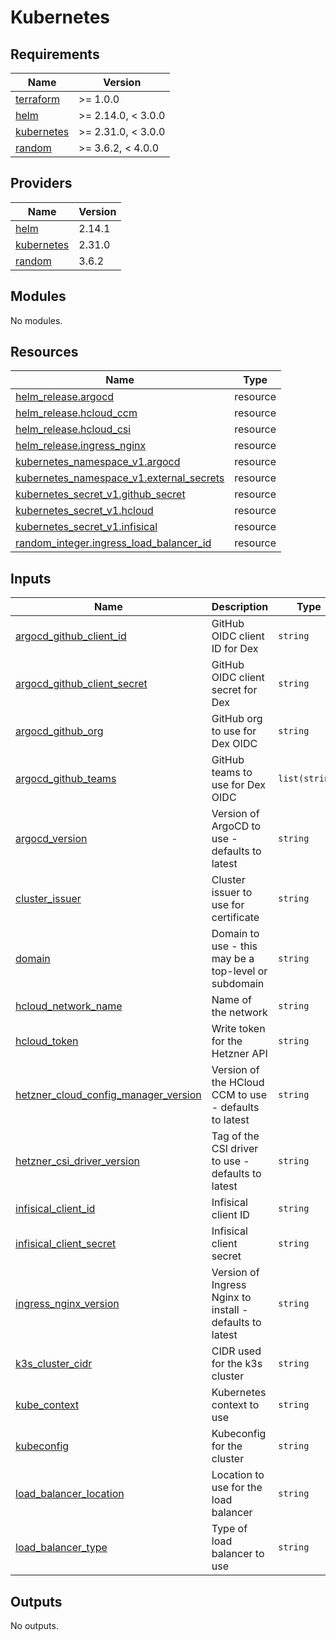# Kubernetes

<!-- BEGIN_TF_DOCS -->
## Requirements

| Name | Version |
|------|---------|
| <a name="requirement_terraform"></a> [terraform](#requirement\_terraform) | >= 1.0.0 |
| <a name="requirement_helm"></a> [helm](#requirement\_helm) | >= 2.14.0, < 3.0.0 |
| <a name="requirement_kubernetes"></a> [kubernetes](#requirement\_kubernetes) | >= 2.31.0, < 3.0.0 |
| <a name="requirement_random"></a> [random](#requirement\_random) | >= 3.6.2, < 4.0.0 |

## Providers

| Name | Version |
|------|---------|
| <a name="provider_helm"></a> [helm](#provider\_helm) | 2.14.1 |
| <a name="provider_kubernetes"></a> [kubernetes](#provider\_kubernetes) | 2.31.0 |
| <a name="provider_random"></a> [random](#provider\_random) | 3.6.2 |

## Modules

No modules.

## Resources

| Name | Type |
|------|------|
| [helm_release.argocd](https://registry.terraform.io/providers/hashicorp/helm/latest/docs/resources/release) | resource |
| [helm_release.hcloud_ccm](https://registry.terraform.io/providers/hashicorp/helm/latest/docs/resources/release) | resource |
| [helm_release.hcloud_csi](https://registry.terraform.io/providers/hashicorp/helm/latest/docs/resources/release) | resource |
| [helm_release.ingress_nginx](https://registry.terraform.io/providers/hashicorp/helm/latest/docs/resources/release) | resource |
| [kubernetes_namespace_v1.argocd](https://registry.terraform.io/providers/hashicorp/kubernetes/latest/docs/resources/namespace_v1) | resource |
| [kubernetes_namespace_v1.external_secrets](https://registry.terraform.io/providers/hashicorp/kubernetes/latest/docs/resources/namespace_v1) | resource |
| [kubernetes_secret_v1.github_secret](https://registry.terraform.io/providers/hashicorp/kubernetes/latest/docs/resources/secret_v1) | resource |
| [kubernetes_secret_v1.hcloud](https://registry.terraform.io/providers/hashicorp/kubernetes/latest/docs/resources/secret_v1) | resource |
| [kubernetes_secret_v1.infisical](https://registry.terraform.io/providers/hashicorp/kubernetes/latest/docs/resources/secret_v1) | resource |
| [random_integer.ingress_load_balancer_id](https://registry.terraform.io/providers/hashicorp/random/latest/docs/resources/integer) | resource |

## Inputs

| Name | Description | Type | Default | Required |
|------|-------------|------|---------|:--------:|
| <a name="input_argocd_github_client_id"></a> [argocd\_github\_client\_id](#input\_argocd\_github\_client\_id) | GitHub OIDC client ID for Dex | `string` | n/a | yes |
| <a name="input_argocd_github_client_secret"></a> [argocd\_github\_client\_secret](#input\_argocd\_github\_client\_secret) | GitHub OIDC client secret for Dex | `string` | n/a | yes |
| <a name="input_argocd_github_org"></a> [argocd\_github\_org](#input\_argocd\_github\_org) | GitHub org to use for Dex OIDC | `string` | n/a | yes |
| <a name="input_argocd_github_teams"></a> [argocd\_github\_teams](#input\_argocd\_github\_teams) | GitHub teams to use for Dex OIDC | `list(string)` | n/a | yes |
| <a name="input_argocd_version"></a> [argocd\_version](#input\_argocd\_version) | Version of ArgoCD to use - defaults to latest | `string` | `null` | no |
| <a name="input_cluster_issuer"></a> [cluster\_issuer](#input\_cluster\_issuer) | Cluster issuer to use for certificate | `string` | `"letsencrypt-staging"` | no |
| <a name="input_domain"></a> [domain](#input\_domain) | Domain to use - this may be a top-level or subdomain | `string` | n/a | yes |
| <a name="input_hcloud_network_name"></a> [hcloud\_network\_name](#input\_hcloud\_network\_name) | Name of the network | `string` | n/a | yes |
| <a name="input_hcloud_token"></a> [hcloud\_token](#input\_hcloud\_token) | Write token for the Hetzner API | `string` | n/a | yes |
| <a name="input_hetzner_cloud_config_manager_version"></a> [hetzner\_cloud\_config\_manager\_version](#input\_hetzner\_cloud\_config\_manager\_version) | Version of the HCloud CCM to use - defaults to latest | `string` | `null` | no |
| <a name="input_hetzner_csi_driver_version"></a> [hetzner\_csi\_driver\_version](#input\_hetzner\_csi\_driver\_version) | Tag of the CSI driver to use - defaults to latest | `string` | `null` | no |
| <a name="input_infisical_client_id"></a> [infisical\_client\_id](#input\_infisical\_client\_id) | Infisical client ID | `string` | n/a | yes |
| <a name="input_infisical_client_secret"></a> [infisical\_client\_secret](#input\_infisical\_client\_secret) | Infisical client secret | `string` | n/a | yes |
| <a name="input_ingress_nginx_version"></a> [ingress\_nginx\_version](#input\_ingress\_nginx\_version) | Version of Ingress Nginx to install - defaults to latest | `string` | `null` | no |
| <a name="input_k3s_cluster_cidr"></a> [k3s\_cluster\_cidr](#input\_k3s\_cluster\_cidr) | CIDR used for the k3s cluster | `string` | `"10.244.0.0/16"` | no |
| <a name="input_kube_context"></a> [kube\_context](#input\_kube\_context) | Kubernetes context to use | `string` | `"default"` | no |
| <a name="input_kubeconfig"></a> [kubeconfig](#input\_kubeconfig) | Kubeconfig for the cluster | `string` | n/a | yes |
| <a name="input_load_balancer_location"></a> [load\_balancer\_location](#input\_load\_balancer\_location) | Location to use for the load balancer | `string` | n/a | yes |
| <a name="input_load_balancer_type"></a> [load\_balancer\_type](#input\_load\_balancer\_type) | Type of load balancer to use | `string` | `"lb11"` | no |

## Outputs

No outputs.
<!-- END_TF_DOCS -->
